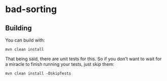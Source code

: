 # bad-sorting

## Building

You can build with: 

`mvn clean install`

That being said, there are unit tests for this. So if you don't want to wait for a miracle to finish running your tests, just skip them:

`mvn clean install -DskipTests`